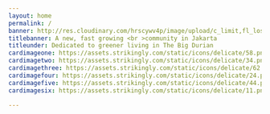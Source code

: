 ```yaml
---
layout: home
permalink: /
banner: http://res.cloudinary.com/hrscywv4p/image/upload/c_limit,fl_lossy,h_1500,w_2000,f_auto,q_auto/v1/1378019/kilarov-zaneit-634702-unsplash_zfrfwx.jpg
titlebanner: A new, fast growing <br >community in Jakarta
titleunder: Dedicated to greener living in The Big Durian
cardimageone: https://assets.strikingly.com/static/icons/delicate/58.png
cardimagetwo: https://assets.strikingly.com/static/icons/delicate/34.png
cardimagethree: https://assets.strikingly.com/static/icons/delicate/62.png
cardimagefour: https://assets.strikingly.com/static/icons/delicate/24.png
cardimagefive: https://assets.strikingly.com/static/icons/delicate/44.png
cardimagesix: https://assets.strikingly.com/static/icons/delicate/11.png

---
```

